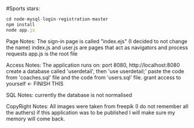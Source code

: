 #Sports stars:

```js
cd node-mysql-login-registration-master
npm install
node app.js
```

Page Notes:
The sign-in page is called "index.ejs" (I decided to not change the name)
index.js and user.js are pages that act as navigators and process requests
app.js is the root file

Access Notes:
The application runs on: port 8080, http://localhost:8080
create a database called 'userdetail', then 'use userdetail;'
paste the code from 'coaches.sql' file and the code from 'users.sql' file.
grant access to yourself <- FINISH THIS

SQL Notes:
currently the database is not normalised

CopyRight Notes:
All images were taken from freepik (I do not remember all the authers) if this application was to be published I will make sure my memory will come back.
